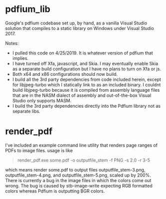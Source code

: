 # pdfium_lib
Google's pdfium codebase set up, by hand, as a vanilla Visual Studio solution that compiles to a static library on Windows under Visual Studio 2017.

Notes:
* I pulled this code on 4/25/2019. It is whatever version of pdfium that implies.
* I have turned off Xfa, javascript, and Skia. I may eventually enable Skia as a separate build configuration but I have no plans to turn on Xfa or js.
* Both x64 and x86 configurations should now build.
* I build all the 3rd party dependencies from code included herein, except for libjpeg-turbo which I statically link to as an included binary. I couldnt build libjpeg-turbo because it is compiled from assembly language files that are in the NASM dialect of assembly and out-of-the-box Visual Studio only supports MASM.
* I build the 3rd party dependencies directly into the Pdfium library not as separate libs.
# render_pdf

I've included an example command line utility that renders page ranges of PDFs to image files. usage is like

>render_pdf.exe some.pdf -o outputfile_stem -f PNG -s 2.0 -r 3-5

which means render some.pdf to output files outputfile_stem-3.png, outputfile_stem-4.png, and outputfile_stem-5.png, scaled up by 200%. There is currently a bug in the image files in which the colors come out wrong. The bug is caused by stb-image-write expecting RGB formatted colors whereas Pdfium is outputting BGR colors.
